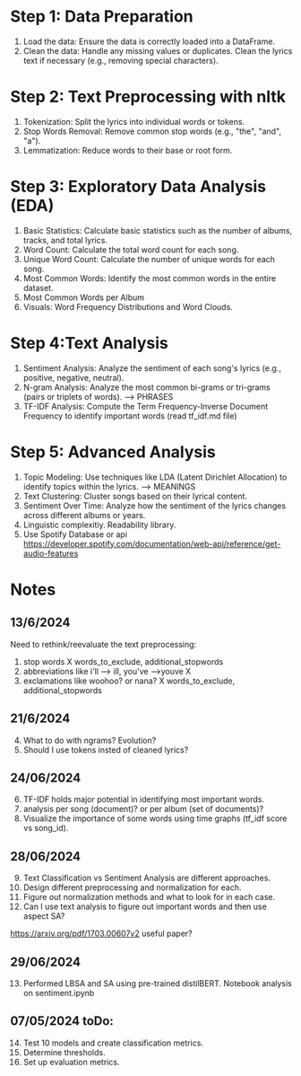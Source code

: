 
# Step 1: Data Preparation
1. Load the data: Ensure the data is correctly loaded into a DataFrame.
2. Clean the data: Handle any missing values or duplicates. Clean the lyrics text if necessary (e.g., removing special characters).

# Step 2: Text Preprocessing with nltk
1. Tokenization: Split the lyrics into individual words or tokens.
2. Stop Words Removal: Remove common stop words (e.g., "the", "and", "a").
3. Lemmatization: Reduce words to their base or root form.

# Step 3: Exploratory Data Analysis (EDA)
1. Basic Statistics: Calculate basic statistics such as the number of albums, tracks, and total lyrics.
2. Word Count: Calculate the total word count for each song.
3. Unique Word Count: Calculate the number of unique words for each song.
4. Most Common Words: Identify the most common words in the entire dataset.
5. Most Common Words per Album
6. Visuals: Word Frequency Distributions and Word Clouds.

# Step 4:Text Analysis
1. Sentiment Analysis: Analyze the sentiment of each song's lyrics (e.g., positive, negative, neutral).
2. N-gram Analysis: Analyze the most common bi-grams or tri-grams (pairs or triplets of words). --> PHRASES
3. TF-IDF Analysis: Compute the Term Frequency-Inverse Document Frequency to identify important words (read tf_idf.md file)

# Step 5: Advanced Analysis 
1. Topic Modeling: Use techniques like LDA (Latent Dirichlet Allocation) to identify topics within the lyrics. --> MEANINGS
2. Text Clustering: Cluster songs based on their lyrical content.
3. Sentiment Over Time: Analyze how the sentiment of the lyrics changes across different albums or years.
4. Linguistic complexitiy. Readability library.
6. Use Spotify Database or api
https://developer.spotify.com/documentation/web-api/reference/get-audio-features


# Notes 
## 13/6/2024

Need to rethink/reevaluate the text preprocessing:
1) stop words X words_to_exclude, additional_stopwords
2) abbreviations like i'll --> ill, you've -->youve X
3) exclamations like woohoo? or nana? X words_to_exclude, additional_stopwords

## 21/6/2024
4) What to do with ngrams? Evolution? 
5) Should I use tokens insted of cleaned lyrics?

## 24/06/2024
6) TF-IDF holds major potential in identifying most important words. 
7) analysis per song (document)? or per album (set of documents)?
8) Visualize the importance of some words using time graphs (tf_idf score vs song_id).

## 28/06/2024

9. Text Classification vs Sentiment Analysis are different approaches.
10. Design different preprocessing and normalization for each.
11. Figure out normalization methods and what to look for in each case.
12. Can I use text analysis to figure out important words and then use aspect SA?

https://arxiv.org/pdf/1703.00607v2 useful paper?

## 29/06/2024

13. Performed LBSA and SA using pre-trained distilBERT. Notebook analysis on sentiment.ipynb

## 07/05/2024 toDo:

14. Test 10 models and create classification metrics.
15. Determine thresholds.
16. Set up evaluation metrics.